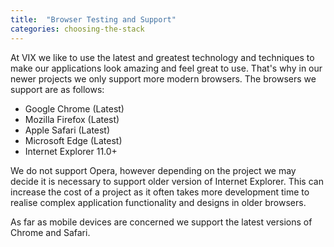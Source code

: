 ```yaml
---
title:  "Browser Testing and Support"
categories: choosing-the-stack
---
```


At VIX we like to use the latest and greatest technology and techniques to make our applications look amazing and feel great to use. That's why in our newer projects we only support more modern browsers. The browsers we support are as follows:

- Google Chrome (Latest)
- Mozilla Firefox (Latest)
- Apple Safari (Latest)
- Microsoft Edge (Latest)
- Internet Explorer 11.0+

We do not support Opera, however depending on the project we may decide it is necessary to support older version of Internet Explorer. This can increase the cost of a project as it often takes more development time to realise complex application functionality and designs in older browsers.

As far as mobile devices are concerned we support the latest versions of Chrome and Safari.

